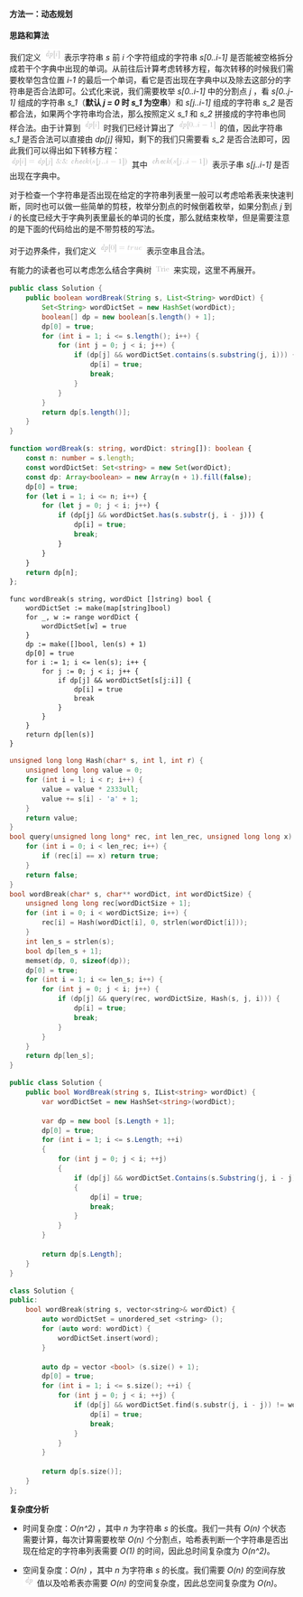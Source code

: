 #### 方法一：动态规划

**思路和算法**

我们定义 ![\textit{dp}\[i\] ](./p__textit{dp}_i__.png)  表示字符串 *s* 前 *i* 个字符组成的字符串 *s[0..i-1]* 是否能被空格拆分成若干个字典中出现的单词。从前往后计算考虑转移方程，每次转移的时候我们需要枚举包含位置 *i-1* 的最后一个单词，看它是否出现在字典中以及除去这部分的字符串是否合法即可。公式化来说，我们需要枚举 *s[0..i-1]* 中的分割点 *j* ，看 *s[0..j-1]* 组成的字符串 *s_1*（**默认 *j = 0* 时 *s_1* 为空串**）和 *s[j..i-1]* 组成的字符串 *s_2* 是否都合法，如果两个字符串均合法，那么按照定义 *s_1* 和 *s_2* 拼接成的字符串也同样合法。由于计算到 ![\textit{dp}\[i\] ](./p__textit{dp}_i__.png)  时我们已经计算出了 ![\textit{dp}\[0..i-1\] ](./p__textit{dp}_0..i-1__.png)  的值，因此字符串 *s_1* 是否合法可以直接由 *dp[j]* 得知，剩下的我们只需要看 *s_2* 是否合法即可，因此我们可以得出如下转移方程：  
![\textit{dp}\[i\]=\textit{dp}\[j\]\\&\&\\textit{check}(s\[j..i-1\]) ](./p___textit{dp}_i_=textit{dp}_j__&&_textit{check}_s_j..i-1____.png) 
其中 ![\textit{check}(s\[j..i-1\]) ](./p__textit{check}_s_j..i-1___.png)  表示子串 *s[j..i-1]* 是否出现在字典中。

对于检查一个字符串是否出现在给定的字符串列表里一般可以考虑哈希表来快速判断，同时也可以做一些简单的剪枝，枚举分割点的时候倒着枚举，如果分割点 *j* 到 *i* 的长度已经大于字典列表里最长的单词的长度，那么就结束枚举，但是需要注意的是下面的代码给出的是不带剪枝的写法。

对于边界条件，我们定义 ![\textit{dp}\[0\]=true ](./p__textit{dp}_0_=true_.png)  表示空串且合法。

有能力的读者也可以考虑怎么结合字典树 ![\text{Trie} ](./p__text{Trie}_.png)  来实现，这里不再展开。

```Java [sol1-Java]
public class Solution {
    public boolean wordBreak(String s, List<String> wordDict) {
        Set<String> wordDictSet = new HashSet(wordDict);
        boolean[] dp = new boolean[s.length() + 1];
        dp[0] = true;
        for (int i = 1; i <= s.length(); i++) {
            for (int j = 0; j < i; j++) {
                if (dp[j] && wordDictSet.contains(s.substring(j, i))) {
                    dp[i] = true;
                    break;
                }
            }
        }
        return dp[s.length()];
    }
}
```

```TypeScript [sol1-TypeScript]
function wordBreak(s: string, wordDict: string[]): boolean {
    const n: number = s.length;
    const wordDictSet: Set<string> = new Set(wordDict);
    const dp: Array<boolean> = new Array(n + 1).fill(false);
    dp[0] = true;
    for (let i = 1; i <= n; i++) {
        for (let j = 0; j < i; j++) {
            if (dp[j] && wordDictSet.has(s.substr(j, i - j))) {
                dp[i] = true;
                break;
            }
        }
    }
    return dp[n];
};
```

```golang [sol1-Golang]
func wordBreak(s string, wordDict []string) bool {
    wordDictSet := make(map[string]bool)
    for _, w := range wordDict {
        wordDictSet[w] = true
    }
    dp := make([]bool, len(s) + 1)
    dp[0] = true
    for i := 1; i <= len(s); i++ {
        for j := 0; j < i; j++ {
            if dp[j] && wordDictSet[s[j:i]] {
                dp[i] = true
                break
            }
        }
    }
    return dp[len(s)]
}
```

```C [sol1-C]
unsigned long long Hash(char* s, int l, int r) {
    unsigned long long value = 0;
    for (int i = l; i < r; i++) {
        value = value * 2333ull;
        value += s[i] - 'a' + 1;
    }
    return value;
}
bool query(unsigned long long* rec, int len_rec, unsigned long long x) {
    for (int i = 0; i < len_rec; i++) {
        if (rec[i] == x) return true;
    }
    return false;
}
bool wordBreak(char* s, char** wordDict, int wordDictSize) {
    unsigned long long rec[wordDictSize + 1];
    for (int i = 0; i < wordDictSize; i++) {
        rec[i] = Hash(wordDict[i], 0, strlen(wordDict[i]));
    }
    int len_s = strlen(s);
    bool dp[len_s + 1];
    memset(dp, 0, sizeof(dp));
    dp[0] = true;
    for (int i = 1; i <= len_s; i++) {
        for (int j = 0; j < i; j++) {
            if (dp[j] && query(rec, wordDictSize, Hash(s, j, i))) {
                dp[i] = true;
                break;
            }
        }
    }
    return dp[len_s];
}
```

```csharp [sol1-C#]
public class Solution {
    public bool WordBreak(string s, IList<string> wordDict) {
        var wordDictSet = new HashSet<string>(wordDict);

        var dp = new bool [s.Length + 1];
        dp[0] = true;
        for (int i = 1; i <= s.Length; ++i) 
        {
            for (int j = 0; j < i; ++j) 
            {
                if (dp[j] && wordDictSet.Contains(s.Substring(j, i - j))) 
                {
                    dp[i] = true;
                    break;
                }
            }
        }

        return dp[s.Length];
    }
}
```

```cpp [sol1-C++]
class Solution {
public:
    bool wordBreak(string s, vector<string>& wordDict) {
        auto wordDictSet = unordered_set <string> ();
        for (auto word: wordDict) {
            wordDictSet.insert(word);
        }

        auto dp = vector <bool> (s.size() + 1);
        dp[0] = true;
        for (int i = 1; i <= s.size(); ++i) {
            for (int j = 0; j < i; ++j) {
                if (dp[j] && wordDictSet.find(s.substr(j, i - j)) != wordDictSet.end()) {
                    dp[i] = true;
                    break;
                }
            }
        }

        return dp[s.size()];
    }
};
```

**复杂度分析**

* 时间复杂度：*O(n^2)* ，其中 *n* 为字符串 *s* 的长度。我们一共有 *O(n)* 个状态需要计算，每次计算需要枚举 *O(n)* 个分割点，哈希表判断一个字符串是否出现在给定的字符串列表需要 *O(1)* 的时间，因此总时间复杂度为 *O(n^2)*。

* 空间复杂度：*O(n)* ，其中 *n* 为字符串 *s* 的长度。我们需要 *O(n)* 的空间存放 ![\textit{dp} ](./p__textit{dp}_.png)  值以及哈希表亦需要 *O(n)* 的空间复杂度，因此总空间复杂度为 *O(n)*。